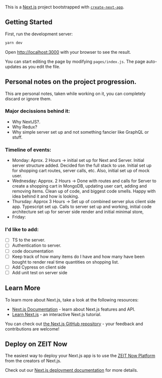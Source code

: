 This is a [Next.js](https://nextjs.org/) project bootstrapped with [`create-next-app`](https://github.com/zeit/next.js/tree/canary/packages/create-next-app).

## Getting Started

First, run the development server:

```bash
yarn dev
```

Open [http://localhost:3000](http://localhost:3000) with your browser to see the result.

You can start editing the page by modifying `pages/index.js`. The page auto-updates as you edit the file.

## Personal notes on the project progression.

This are personal notes, taken while working on it, you can completely discard or ignore them.

### Major decissions behind it:

- Why NextJS?.
- Why Redux?
- Why simple server set up and not something fancier like GraphQL or stuff.

### Timeline of events:

- Monday:
  Aprox. 2 Hours -> initial set up for Next and Server. Initial server structure added. Decided fon the full stack to use.
  Initial set up for shopping cart routes, server calls, etc. Also, initial set up of mock user.
- Wednesday:
  Approx. 2 Hours -> Done with routes and calls for Server to create a shopping cart in MongoDB, updating user cart, adding and removing items.
  Clean up of code, and biggest code smells. Happy with idea behind it and how is looking.
- Thursday:
  Approx 3 Hours -> Set up of combined server plus client side app. Typescript set up. Calls to server set up and working, initial code architecture set up for server side render and initial minimal store,
- Friday:

### I'd like to add:

- [ ] TS to the server.
- [ ] Authentication to server.
- [ ] code documentation
- [ ] Keep track of how many items do I have and how many have been bought to render real time quantities on shopping list.
- [ ] Add Cypress on client side
- [ ] Add unit test on server side

## Learn More

To learn more about Next.js, take a look at the following resources:

- [Next.js Documentation](https://nextjs.org/docs) - learn about Next.js features and API.
- [Learn Next.js](https://nextjs.org/learn) - an interactive Next.js tutorial.

You can check out [the Next.js GitHub repository](https://github.com/zeit/next.js/) - your feedback and contributions are welcome!

## Deploy on ZEIT Now

The easiest way to deploy your Next.js app is to use the [ZEIT Now Platform](https://zeit.co/import?utm_medium=default-template&filter=next.js&utm_source=create-next-app&utm_campaign=create-next-app-readme) from the creators of Next.js.

Check out our [Next.js deployment documentation](https://nextjs.org/docs/deployment) for more details.
